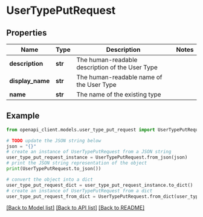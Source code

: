 # UserTypePutRequest


## Properties

Name | Type | Description | Notes
------------ | ------------- | ------------- | -------------
**description** | **str** | The human-readable description of the User Type | 
**display_name** | **str** | The human-readable name of the User Type | 
**name** | **str** | The name of the existing type | 

## Example

```python
from openapi_client.models.user_type_put_request import UserTypePutRequest

# TODO update the JSON string below
json = "{}"
# create an instance of UserTypePutRequest from a JSON string
user_type_put_request_instance = UserTypePutRequest.from_json(json)
# print the JSON string representation of the object
print(UserTypePutRequest.to_json())

# convert the object into a dict
user_type_put_request_dict = user_type_put_request_instance.to_dict()
# create an instance of UserTypePutRequest from a dict
user_type_put_request_from_dict = UserTypePutRequest.from_dict(user_type_put_request_dict)
```
[[Back to Model list]](../README.md#documentation-for-models) [[Back to API list]](../README.md#documentation-for-api-endpoints) [[Back to README]](../README.md)


